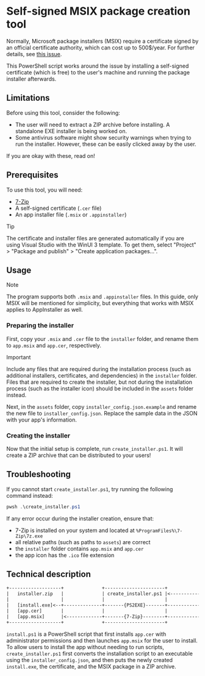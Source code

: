 # Self-signed MSIX package creation tool

Normally, Microsoft package installers (MSIX) require a certificate signed by an official certificate authority, which can cost up to 500$/year. For further details, see [this issue](https://github.com/microsoft/msix-packaging/issues/332).

This PowerShell script works around the issue by installing a self-signed certificate (which is free) to the user's machine and running the package installer afterwards.

## Limitations

Before using this tool, consider the following:

- The user will need to extract a ZIP archive before installing. A standalone EXE installer is being worked on.
- Some antivirus software might show security warnings when trying to run the installer. However, these can be easily clicked away by the user.

If you are okay with these, read on!

## Prerequisites

To use this tool, you will need:

- [7-Zip](https://www.7-zip.org/)
- A self-signed certificate (`.cer` file)
- An app installer file (`.msix` or `.appinstaller`)

> [!TIP]
> The certificate and installer files are generated automatically if you are using Visual Studio with the WinUI 3 template. To get them, select "Project" > "Package and publish" > "Create application packages...".

## Usage

> [!NOTE]
> The program supports both `.msix` and `.appinstaller` files. In this guide, only MSIX will be mentioned for simplicity, but everything that works with MSIX applies to AppInstaller as well.

### Preparing the installer

First, copy your `.msix` and `.cer` file to the `installer` folder, and rename them to `app.msix` and `app.cer`, respectively.

> [!IMPORTANT]
> Include any files that are required during the installation process (such as additional installers, certificates, and dependencies) in the `installer` folder. Files that are required to create the installer, but not during the installation process (such as the installer icon) should be included in the `assets` folder instead.

Next, in the `assets` folder, copy `installer_config.json.example` and rename the new file to `installer_config.json`. Replace the sample data in the JSON with your app's information.

### Creating the installer

Now that the initial setup is complete, run `create_installer.ps1`. It will create a ZIP archive that can be distributed to your users!

## Troubleshooting

If you cannot start `create_installer.ps1`, try running the following command instead:

```powershell
pwsh .\create_installer.ps1
```

If any error occur during the installer creation, ensure that:

- 7-Zip is installed on your system and located at `%ProgramFiles%\7-Zip\7z.exe`
- all relative paths (such as paths to `assets`) are correct
- the `installer` folder contains `app.msix` and `app.cer`
- the app icon has the `.ico` file extension

## Technical description

```txt
+-------------------+              +----------------------+
|   installer.zip   |              | create_installer.ps1 |<-------------------[assets]
|                   |              |                      |
|   [install.exe]<--+--------------+-------{PS2EXE}-------+--------------------[install.ps1]
|   [app.cer]       |              |                      |                     V         V
|   [app.msix]      |<-------------+-------{7-Zip}--------+-----------------[app.cer]+[app.msix]
+-------------------+              +----------------------+
```

`install.ps1` is a PowerShell script that first installs `app.cer` with administrator permissions and then launches `app.msix` for the user to install. To allow users to install the app without needing to run scripts, `create_installer.ps1` first converts the installation script to an executable using the `installer_config.json`, and then puts the newly created `install.exe`, the certificate, and the MSIX package in a ZIP archive.
